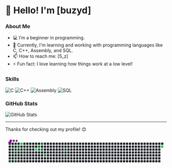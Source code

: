 # 👋 Hello! I'm [buzyd]

### About Me
- 💻 I’m a beginner in programming.
- 🌱 Currently, I'm learning and working with programming languages like C, C++, Assembly, and SQL.
- 📫 How to reach me: [5_z]
- ⚡ Fun fact: I love learning how things work at a low level!

### Skills
![C](https://img.shields.io/badge/C-A8B9CC?style=for-the-badge&logo=c&logoColor=white)
![C++](https://img.shields.io/badge/C++-00599C?style=for-the-badge&logo=c%2B%2B&logoColor=white)
![Assembly](https://img.shields.io/badge/Assembly-525252?style=for-the-badge)
![SQL](https://img.shields.io/badge/SQL-4479A1?style=for-the-badge&logo=sql&logoColor=white)

### GitHub Stats
![GitHub Stats](https://github-readme-stats.vercel.app/api?username=yourusername&show_icons=true&theme=light)

---

Thanks for checking out my profile! 😊


<svg viewBox="-16 -32 880 192" width="880" height="192" xmlns="http://www.w3.org/2000/svg"><desc>Generated with https://github.com/Platane/snk</desc><style>:root{--cb:#1b1f230a;--cs:purple;--ce:#161b22;--c0:#161b22;--c1:#01311f;--c2:#034525;--c3:#0f6d31;--c4:#00c647}.c{shape-rendering:geometricPrecision;fill:var(--ce);stroke-width:1px;stroke:var(--cb);animation:none 22300ms linear infinite;width:12px;height:12px}@keyframes c0{10.75%{fill:var(--c1)}10.77%,100%{fill:var(--ce)}}.c.c0{fill:var(--c1);animation-name:c0}@keyframes c1{39%{fill:var(--c2)}39.02%,100%{fill:var(--ce)}}.c.c1{fill:var(--c2);animation-name:c1}@keyframes c2{8.51%{fill:var(--c1)}8.53%,100%{fill:var(--ce)}}.c.c2{fill:var(--c1);animation-name:c2}@keyframes c3{8.06%{fill:var(--c1)}8.08%,100%{fill:var(--ce)}}.c.c3{fill:var(--c1);animation-name:c3}@keyframes c4{1.34%{fill:var(--c1)}1.36%,100%{fill:var(--ce)}}.c.c4{fill:var(--c1);animation-name:c4}@keyframes c5{36.31%{fill:var(--c2)}36.33%,100%{fill:var(--ce)}}.c.c5{fill:var(--c2);animation-name:c5}@keyframes c6{36.76%{fill:var(--c2)}36.78%,100%{fill:var(--ce)}}.c.c6{fill:var(--c2);animation-name:c6}@keyframes c7{37.66%{fill:var(--c2)}37.68%,100%{fill:var(--ce)}}.c.c7{fill:var(--c2);animation-name:c7}@keyframes c8{38.11%{fill:var(--c2)}38.13%,100%{fill:var(--ce)}}.c.c8{fill:var(--c2);animation-name:c8}@keyframes c9{1.78%{fill:var(--c1)}1.8%,100%{fill:var(--ce)}}.c.c9{fill:var(--c1);animation-name:c9}@keyframes ca{35.42%{fill:var(--c2)}35.44%,100%{fill:var(--ce)}}.c.ca{fill:var(--c2);animation-name:ca}@keyframes cb{34.97%{fill:var(--c2)}34.99%,100%{fill:var(--ce)}}.c.cb{fill:var(--c2);animation-name:cb}@keyframes cc{53.35%{fill:var(--c4)}53.37%,100%{fill:var(--ce)}}.c.cc{fill:var(--c4);animation-name:cc}@keyframes cd{4.92%{fill:var(--c1)}4.94%,100%{fill:var(--ce)}}.c.cd{fill:var(--c1);animation-name:cd}@keyframes ce{5.37%{fill:var(--c1)}5.39%,100%{fill:var(--ce)}}.c.ce{fill:var(--c1);animation-name:ce}@keyframes cf{3.58%{fill:var(--c1)}3.6%,100%{fill:var(--ce)}}.c.cf{fill:var(--c1);animation-name:cf}@keyframes cg{34.07%{fill:var(--c2)}34.09%,100%{fill:var(--ce)}}.c.cg{fill:var(--c2);animation-name:cg}@keyframes ch{42.14%{fill:var(--c2)}42.16%,100%{fill:var(--ce)}}.c.ch{fill:var(--c2);animation-name:ch}@keyframes ci{50.21%{fill:var(--c4)}50.23%,100%{fill:var(--ce)}}.c.ci{fill:var(--c4);animation-name:ci}@keyframes cj{47.52%{fill:var(--c3)}47.54%,100%{fill:var(--ce)}}.c.cj{fill:var(--c3);animation-name:cj}@keyframes ck{47.08%{fill:var(--c3)}47.1%,100%{fill:var(--ce)}}.c.ck{fill:var(--c3);animation-name:ck}@keyframes cl{48.42%{fill:var(--c3)}48.44%,100%{fill:var(--ce)}}.c.cl{fill:var(--c3);animation-name:cl}@keyframes cm{46.63%{fill:var(--c3)}46.65%,100%{fill:var(--ce)}}.c.cm{fill:var(--c3);animation-name:cm}@keyframes cn{45.28%{fill:var(--c3)}45.3%,100%{fill:var(--ce)}}.c.cn{fill:var(--c3);animation-name:cn}@keyframes co{18.38%{fill:var(--c1)}18.4%,100%{fill:var(--ce)}}.c.co{fill:var(--c1);animation-name:co}@keyframes cp{26.9%{fill:var(--c2)}26.92%,100%{fill:var(--ce)}}.c.cp{fill:var(--c2);animation-name:cp}@keyframes cq{21.07%{fill:var(--c1)}21.09%,100%{fill:var(--ce)}}.c.cq{fill:var(--c1);animation-name:cq}@keyframes cr{24.21%{fill:var(--c1)}24.23%,100%{fill:var(--ce)}}.c.cr{fill:var(--c1);animation-name:cr}@keyframes cs{75.33%{fill:var(--c4)}75.35%,100%{fill:var(--ce)}}.c.cs{fill:var(--c4);animation-name:cs}.u{transform-origin:0 0;transform:scale(0,1);animation:none linear 22300ms infinite}@keyframes u0{1.34%{transform:scale(0.000,1)}1.36%,1.78%{transform:scale(0.091,1)}1.8%,3.58%{transform:scale(0.182,1)}3.6%,4.92%{transform:scale(0.273,1)}4.94%,5.37%{transform:scale(0.364,1)}5.39%,8.06%{transform:scale(0.455,1)}8.08%,8.51%{transform:scale(0.545,1)}8.53%,10.75%{transform:scale(0.636,1)}10.77%,18.38%{transform:scale(0.727,1)}18.4%,21.07%{transform:scale(0.818,1)}21.09%,24.21%{transform:scale(0.909,1)}24.23%,100%{transform:scale(1.000,1)}}.u.u0{fill:var(--c1);animation-name:u0;transform-origin:0.0px 0}@keyframes u1{26.9%{transform:scale(0.000,1)}26.92%,34.07%{transform:scale(0.100,1)}34.09%,34.97%{transform:scale(0.200,1)}34.99%,35.42%{transform:scale(0.300,1)}35.44%,36.31%{transform:scale(0.400,1)}36.33%,36.76%{transform:scale(0.500,1)}36.78%,37.66%{transform:scale(0.600,1)}37.68%,38.11%{transform:scale(0.700,1)}38.13%,39%{transform:scale(0.800,1)}39.02%,42.14%{transform:scale(0.900,1)}42.16%,100%{transform:scale(1.000,1)}}.u.u1{fill:var(--c2);animation-name:u1;transform-origin:321.7px 0}@keyframes u2{45.28%{transform:scale(0.000,1)}45.3%,46.63%{transform:scale(0.200,1)}46.65%,47.08%{transform:scale(0.400,1)}47.1%,47.52%{transform:scale(0.600,1)}47.54%,48.42%{transform:scale(0.800,1)}48.44%,100%{transform:scale(1.000,1)}}.u.u2{fill:var(--c3);animation-name:u2;transform-origin:614.1px 0}@keyframes u3{50.21%{transform:scale(0.000,1)}50.23%,53.35%{transform:scale(0.333,1)}53.37%,75.33%{transform:scale(0.667,1)}75.35%,100%{transform:scale(1.000,1)}}.u.u3{fill:var(--c4);animation-name:u3;transform-origin:760.3px 0}.s{shape-rendering:geometricPrecision;fill:var(--cs);animation:none linear 22300ms infinite}@keyframes s0{0%,99.55%{transform:translate(0px,-16px)}0.45%{transform:translate(0px,0px)}1.79%{transform:translate(48px,0px)}2.24%{transform:translate(48px,-16px)}3.14%{transform:translate(80px,-16px)}4.04%{transform:translate(80px,16px)}4.48%,53.81%{transform:translate(64px,16px)}5.38%,13.45%{transform:translate(64px,48px)}5.83%{transform:translate(48px,48px)}6.28%{transform:translate(48px,64px)}7.17%,11.66%{transform:translate(16px,64px)}8.52%{transform:translate(16px,16px)}8.97%{transform:translate(0px,16px)}10.76%,39.46%{transform:translate(0px,80px)}11.21%{transform:translate(16px,80px)}13%{transform:translate(64px,64px)}17.94%{transform:translate(224px,48px)}18.39%{transform:translate(224px,64px)}20.63%{transform:translate(304px,64px)}21.08%{transform:translate(304px,48px)}22.87%{transform:translate(368px,48px)}24.22%{transform:translate(368px,0px)}26.01%{transform:translate(304px,0px)}26.91%{transform:translate(304px,32px)}30.04%,46.19%{transform:translate(192px,32px)}30.49%{transform:translate(192px,48px)}32.29%{transform:translate(128px,48px)}32.74%,50.67%{transform:translate(128px,32px)}34.98%{transform:translate(48px,32px)}35.43%{transform:translate(48px,16px)}35.87%{transform:translate(32px,16px)}38.12%{transform:translate(32px,96px)}39.01%{transform:translate(0px,96px)}41.7%{transform:translate(80px,80px)}42.15%{transform:translate(80px,64px)}45.29%{transform:translate(192px,64px)}47.09%{transform:translate(160px,32px)}47.53%{transform:translate(160px,16px)}47.98%{transform:translate(176px,16px)}48.43%{transform:translate(176px,0px)}49.33%{transform:translate(144px,0px)}50.22%{transform:translate(144px,32px)}51.57%{transform:translate(128px,0px)}53.36%,97.31%{transform:translate(64px,0px)}75.34%{transform:translate(832px,16px)}75.78%{transform:translate(832px,0px)}97.76%{transform:translate(64px,-16px)}}.s.s0{transform:translate(0px,-16px);animation-name:s0}@keyframes s1{0%,99.55%{transform:translate(16px,-16px)}0.45%{transform:translate(0px,-16px)}0.9%{transform:translate(0px,0px)}2.24%{transform:translate(48px,0px)}2.69%{transform:translate(48px,-16px)}3.59%{transform:translate(80px,-16px)}4.48%{transform:translate(80px,16px)}4.93%,54.26%{transform:translate(64px,16px)}5.83%,13.9%{transform:translate(64px,48px)}6.28%{transform:translate(48px,48px)}6.73%{transform:translate(48px,64px)}7.62%,12.11%{transform:translate(16px,64px)}8.97%{transform:translate(16px,16px)}9.42%{transform:translate(0px,16px)}11.21%,39.91%{transform:translate(0px,80px)}11.66%{transform:translate(16px,80px)}13.45%{transform:translate(64px,64px)}18.39%{transform:translate(224px,48px)}18.83%{transform:translate(224px,64px)}21.08%{transform:translate(304px,64px)}21.52%{transform:translate(304px,48px)}23.32%{transform:translate(368px,48px)}24.66%{transform:translate(368px,0px)}26.46%{transform:translate(304px,0px)}27.35%{transform:translate(304px,32px)}30.49%,46.64%{transform:translate(192px,32px)}30.94%{transform:translate(192px,48px)}32.74%{transform:translate(128px,48px)}33.18%,51.12%{transform:translate(128px,32px)}35.43%{transform:translate(48px,32px)}35.87%{transform:translate(48px,16px)}36.32%{transform:translate(32px,16px)}38.57%{transform:translate(32px,96px)}39.46%{transform:translate(0px,96px)}42.15%{transform:translate(80px,80px)}42.6%{transform:translate(80px,64px)}45.74%{transform:translate(192px,64px)}47.53%{transform:translate(160px,32px)}47.98%{transform:translate(160px,16px)}48.43%{transform:translate(176px,16px)}48.88%{transform:translate(176px,0px)}49.78%{transform:translate(144px,0px)}50.67%{transform:translate(144px,32px)}52.02%{transform:translate(128px,0px)}53.81%,97.76%{transform:translate(64px,0px)}75.78%{transform:translate(832px,16px)}76.23%{transform:translate(832px,0px)}98.21%{transform:translate(64px,-16px)}}.s.s1{transform:translate(16px,-16px);animation-name:s1}@keyframes s2{0%,99.55%{transform:translate(32px,-16px)}0.9%{transform:translate(0px,-16px)}1.35%{transform:translate(0px,0px)}2.69%{transform:translate(48px,0px)}3.14%{transform:translate(48px,-16px)}4.04%{transform:translate(80px,-16px)}4.93%{transform:translate(80px,16px)}5.38%,54.71%{transform:translate(64px,16px)}6.28%,14.35%{transform:translate(64px,48px)}6.73%{transform:translate(48px,48px)}7.17%{transform:translate(48px,64px)}8.07%,12.56%{transform:translate(16px,64px)}9.42%{transform:translate(16px,16px)}9.87%{transform:translate(0px,16px)}11.66%,40.36%{transform:translate(0px,80px)}12.11%{transform:translate(16px,80px)}13.9%{transform:translate(64px,64px)}18.83%{transform:translate(224px,48px)}19.28%{transform:translate(224px,64px)}21.52%{transform:translate(304px,64px)}21.97%{transform:translate(304px,48px)}23.77%{transform:translate(368px,48px)}25.11%{transform:translate(368px,0px)}26.91%{transform:translate(304px,0px)}27.8%{transform:translate(304px,32px)}30.94%,47.09%{transform:translate(192px,32px)}31.39%{transform:translate(192px,48px)}33.18%{transform:translate(128px,48px)}33.63%,51.57%{transform:translate(128px,32px)}35.87%{transform:translate(48px,32px)}36.32%{transform:translate(48px,16px)}36.77%{transform:translate(32px,16px)}39.01%{transform:translate(32px,96px)}39.91%{transform:translate(0px,96px)}42.6%{transform:translate(80px,80px)}43.05%{transform:translate(80px,64px)}46.19%{transform:translate(192px,64px)}47.98%{transform:translate(160px,32px)}48.43%{transform:translate(160px,16px)}48.88%{transform:translate(176px,16px)}49.33%{transform:translate(176px,0px)}50.22%{transform:translate(144px,0px)}51.12%{transform:translate(144px,32px)}52.47%{transform:translate(128px,0px)}54.26%,98.21%{transform:translate(64px,0px)}76.23%{transform:translate(832px,16px)}76.68%{transform:translate(832px,0px)}98.65%{transform:translate(64px,-16px)}}.s.s2{transform:translate(32px,-16px);animation-name:s2}@keyframes s3{0%,3.59%,99.55%{transform:translate(48px,-16px)}1.35%{transform:translate(0px,-16px)}1.79%{transform:translate(0px,0px)}3.14%{transform:translate(48px,0px)}4.48%{transform:translate(80px,-16px)}5.38%{transform:translate(80px,16px)}5.83%,55.16%{transform:translate(64px,16px)}6.73%,14.8%{transform:translate(64px,48px)}7.17%{transform:translate(48px,48px)}7.62%{transform:translate(48px,64px)}8.52%,13%{transform:translate(16px,64px)}9.87%{transform:translate(16px,16px)}10.31%{transform:translate(0px,16px)}12.11%,40.81%{transform:translate(0px,80px)}12.56%{transform:translate(16px,80px)}14.35%{transform:translate(64px,64px)}19.28%{transform:translate(224px,48px)}19.73%{transform:translate(224px,64px)}21.97%{transform:translate(304px,64px)}22.42%{transform:translate(304px,48px)}24.22%{transform:translate(368px,48px)}25.56%{transform:translate(368px,0px)}27.35%{transform:translate(304px,0px)}28.25%{transform:translate(304px,32px)}31.39%,47.53%{transform:translate(192px,32px)}31.84%{transform:translate(192px,48px)}33.63%{transform:translate(128px,48px)}34.08%,52.02%{transform:translate(128px,32px)}36.32%{transform:translate(48px,32px)}36.77%{transform:translate(48px,16px)}37.22%{transform:translate(32px,16px)}39.46%{transform:translate(32px,96px)}40.36%{transform:translate(0px,96px)}43.05%{transform:translate(80px,80px)}43.5%{transform:translate(80px,64px)}46.64%{transform:translate(192px,64px)}48.43%{transform:translate(160px,32px)}48.88%{transform:translate(160px,16px)}49.33%{transform:translate(176px,16px)}49.78%{transform:translate(176px,0px)}50.67%{transform:translate(144px,0px)}51.57%{transform:translate(144px,32px)}52.91%{transform:translate(128px,0px)}54.71%,98.65%{transform:translate(64px,0px)}76.68%{transform:translate(832px,16px)}77.13%{transform:translate(832px,0px)}99.1%{transform:translate(64px,-16px)}}.s.s3{transform:translate(48px,-16px);animation-name:s3}</style><rect class="c" x="2" y="2" rx="2" ry="2"/><rect class="c" x="2" y="18" rx="2" ry="2"/><rect class="c" x="2" y="34" rx="2" ry="2"/><rect class="c" x="2" y="50" rx="2" ry="2"/><rect class="c" x="2" y="66" rx="2" ry="2"/><rect class="c c0" x="2" y="82" rx="2" ry="2"/><rect class="c c1" x="2" y="98" rx="2" ry="2"/><rect class="c" x="18" y="2" rx="2" ry="2"/><rect class="c c2" x="18" y="18" rx="2" ry="2"/><rect class="c c3" x="18" y="34" rx="2" ry="2"/><rect class="c" x="18" y="50" rx="2" ry="2"/><rect class="c" x="18" y="66" rx="2" ry="2"/><rect class="c" x="18" y="82" rx="2" ry="2"/><rect class="c" x="18" y="98" rx="2" ry="2"/><rect class="c c4" x="34" y="2" rx="2" ry="2"/><rect class="c" x="34" y="18" rx="2" ry="2"/><rect class="c c5" x="34" y="34" rx="2" ry="2"/><rect class="c c6" x="34" y="50" rx="2" ry="2"/><rect class="c" x="34" y="66" rx="2" ry="2"/><rect class="c c7" x="34" y="82" rx="2" ry="2"/><rect class="c c8" x="34" y="98" rx="2" ry="2"/><rect class="c c9" x="50" y="2" rx="2" ry="2"/><rect class="c ca" x="50" y="18" rx="2" ry="2"/><rect class="c cb" x="50" y="34" rx="2" ry="2"/><rect class="c" x="50" y="50" rx="2" ry="2"/><rect class="c" x="50" y="66" rx="2" ry="2"/><rect class="c" x="50" y="82" rx="2" ry="2"/><rect class="c" x="50" y="98" rx="2" ry="2"/><rect class="c cc" x="66" y="2" rx="2" ry="2"/><rect class="c" x="66" y="18" rx="2" ry="2"/><rect class="c cd" x="66" y="34" rx="2" ry="2"/><rect class="c ce" x="66" y="50" rx="2" ry="2"/><rect class="c" x="66" y="66" rx="2" ry="2"/><rect class="c" x="66" y="82" rx="2" ry="2"/><rect class="c" x="66" y="98" rx="2" ry="2"/><rect class="c cf" x="82" y="2" rx="2" ry="2"/><rect class="c" x="82" y="18" rx="2" ry="2"/><rect class="c cg" x="82" y="34" rx="2" ry="2"/><rect class="c" x="82" y="50" rx="2" ry="2"/><rect class="c ch" x="82" y="66" rx="2" ry="2"/><rect class="c" x="82" y="82" rx="2" ry="2"/><rect class="c" x="82" y="98" rx="2" ry="2"/><rect class="c" x="98" y="2" rx="2" ry="2"/><rect class="c" x="98" y="18" rx="2" ry="2"/><rect class="c" x="98" y="34" rx="2" ry="2"/><rect class="c" x="98" y="50" rx="2" ry="2"/><rect class="c" x="98" y="66" rx="2" ry="2"/><rect class="c" x="98" y="82" rx="2" ry="2"/><rect class="c" x="98" y="98" rx="2" ry="2"/><rect class="c" x="114" y="2" rx="2" ry="2"/><rect class="c" x="114" y="18" rx="2" ry="2"/><rect class="c" x="114" y="34" rx="2" ry="2"/><rect class="c" x="114" y="50" rx="2" ry="2"/><rect class="c" x="114" y="66" rx="2" ry="2"/><rect class="c" x="114" y="82" rx="2" ry="2"/><rect class="c" x="114" y="98" rx="2" ry="2"/><rect class="c" x="130" y="2" rx="2" ry="2"/><rect class="c" x="130" y="18" rx="2" ry="2"/><rect class="c" x="130" y="34" rx="2" ry="2"/><rect class="c" x="130" y="50" rx="2" ry="2"/><rect class="c" x="130" y="66" rx="2" ry="2"/><rect class="c" x="130" y="82" rx="2" ry="2"/><rect class="c" x="130" y="98" rx="2" ry="2"/><rect class="c" x="146" y="2" rx="2" ry="2"/><rect class="c" x="146" y="18" rx="2" ry="2"/><rect class="c ci" x="146" y="34" rx="2" ry="2"/><rect class="c" x="146" y="50" rx="2" ry="2"/><rect class="c" x="146" y="66" rx="2" ry="2"/><rect class="c" x="146" y="82" rx="2" ry="2"/><rect class="c" x="146" y="98" rx="2" ry="2"/><rect class="c" x="162" y="2" rx="2" ry="2"/><rect class="c cj" x="162" y="18" rx="2" ry="2"/><rect class="c ck" x="162" y="34" rx="2" ry="2"/><rect class="c" x="162" y="50" rx="2" ry="2"/><rect class="c" x="162" y="66" rx="2" ry="2"/><rect class="c" x="162" y="82" rx="2" ry="2"/><rect class="c" x="162" y="98" rx="2" ry="2"/><rect class="c cl" x="178" y="2" rx="2" ry="2"/><rect class="c" x="178" y="18" rx="2" ry="2"/><rect class="c cm" x="178" y="34" rx="2" ry="2"/><rect class="c" x="178" y="50" rx="2" ry="2"/><rect class="c" x="178" y="66" rx="2" ry="2"/><rect class="c" x="178" y="82" rx="2" ry="2"/><rect class="c" x="178" y="98" rx="2" ry="2"/><rect class="c" x="194" y="2" rx="2" ry="2"/><rect class="c" x="194" y="18" rx="2" ry="2"/><rect class="c" x="194" y="34" rx="2" ry="2"/><rect class="c" x="194" y="50" rx="2" ry="2"/><rect class="c cn" x="194" y="66" rx="2" ry="2"/><rect class="c" x="194" y="82" rx="2" ry="2"/><rect class="c" x="194" y="98" rx="2" ry="2"/><rect class="c" x="210" y="2" rx="2" ry="2"/><rect class="c" x="210" y="18" rx="2" ry="2"/><rect class="c" x="210" y="34" rx="2" ry="2"/><rect class="c" x="210" y="50" rx="2" ry="2"/><rect class="c" x="210" y="66" rx="2" ry="2"/><rect class="c" x="210" y="82" rx="2" ry="2"/><rect class="c" x="210" y="98" rx="2" ry="2"/><rect class="c" x="226" y="2" rx="2" ry="2"/><rect class="c" x="226" y="18" rx="2" ry="2"/><rect class="c" x="226" y="34" rx="2" ry="2"/><rect class="c" x="226" y="50" rx="2" ry="2"/><rect class="c co" x="226" y="66" rx="2" ry="2"/><rect class="c" x="226" y="82" rx="2" ry="2"/><rect class="c" x="226" y="98" rx="2" ry="2"/><rect class="c" x="242" y="2" rx="2" ry="2"/><rect class="c" x="242" y="18" rx="2" ry="2"/><rect class="c" x="242" y="34" rx="2" ry="2"/><rect class="c" x="242" y="50" rx="2" ry="2"/><rect class="c" x="242" y="66" rx="2" ry="2"/><rect class="c" x="242" y="82" rx="2" ry="2"/><rect class="c" x="242" y="98" rx="2" ry="2"/><rect class="c" x="258" y="2" rx="2" ry="2"/><rect class="c" x="258" y="18" rx="2" ry="2"/><rect class="c" x="258" y="34" rx="2" ry="2"/><rect class="c" x="258" y="50" rx="2" ry="2"/><rect class="c" x="258" y="66" rx="2" ry="2"/><rect class="c" x="258" y="82" rx="2" ry="2"/><rect class="c" x="258" y="98" rx="2" ry="2"/><rect class="c" x="274" y="2" rx="2" ry="2"/><rect class="c" x="274" y="18" rx="2" ry="2"/><rect class="c" x="274" y="34" rx="2" ry="2"/><rect class="c" x="274" y="50" rx="2" ry="2"/><rect class="c" x="274" y="66" rx="2" ry="2"/><rect class="c" x="274" y="82" rx="2" ry="2"/><rect class="c" x="274" y="98" rx="2" ry="2"/><rect class="c" x="290" y="2" rx="2" ry="2"/><rect class="c" x="290" y="18" rx="2" ry="2"/><rect class="c" x="290" y="34" rx="2" ry="2"/><rect class="c" x="290" y="50" rx="2" ry="2"/><rect class="c" x="290" y="66" rx="2" ry="2"/><rect class="c" x="290" y="82" rx="2" ry="2"/><rect class="c" x="290" y="98" rx="2" ry="2"/><rect class="c" x="306" y="2" rx="2" ry="2"/><rect class="c" x="306" y="18" rx="2" ry="2"/><rect class="c cp" x="306" y="34" rx="2" ry="2"/><rect class="c cq" x="306" y="50" rx="2" ry="2"/><rect class="c" x="306" y="66" rx="2" ry="2"/><rect class="c" x="306" y="82" rx="2" ry="2"/><rect class="c" x="306" y="98" rx="2" ry="2"/><rect class="c" x="322" y="2" rx="2" ry="2"/><rect class="c" x="322" y="18" rx="2" ry="2"/><rect class="c" x="322" y="34" rx="2" ry="2"/><rect class="c" x="322" y="50" rx="2" ry="2"/><rect class="c" x="322" y="66" rx="2" ry="2"/><rect class="c" x="322" y="82" rx="2" ry="2"/><rect class="c" x="322" y="98" rx="2" ry="2"/><rect class="c" x="338" y="2" rx="2" ry="2"/><rect class="c" x="338" y="18" rx="2" ry="2"/><rect class="c" x="338" y="34" rx="2" ry="2"/><rect class="c" x="338" y="50" rx="2" ry="2"/><rect class="c" x="338" y="66" rx="2" ry="2"/><rect class="c" x="338" y="82" rx="2" ry="2"/><rect class="c" x="338" y="98" rx="2" ry="2"/><rect class="c" x="354" y="2" rx="2" ry="2"/><rect class="c" x="354" y="18" rx="2" ry="2"/><rect class="c" x="354" y="34" rx="2" ry="2"/><rect class="c" x="354" y="50" rx="2" ry="2"/><rect class="c" x="354" y="66" rx="2" ry="2"/><rect class="c" x="354" y="82" rx="2" ry="2"/><rect class="c" x="354" y="98" rx="2" ry="2"/><rect class="c cr" x="370" y="2" rx="2" ry="2"/><rect class="c" x="370" y="18" rx="2" ry="2"/><rect class="c" x="370" y="34" rx="2" ry="2"/><rect class="c" x="370" y="50" rx="2" ry="2"/><rect class="c" x="370" y="66" rx="2" ry="2"/><rect class="c" x="370" y="82" rx="2" ry="2"/><rect class="c" x="370" y="98" rx="2" ry="2"/><rect class="c" x="386" y="2" rx="2" ry="2"/><rect class="c" x="386" y="18" rx="2" ry="2"/><rect class="c" x="386" y="34" rx="2" ry="2"/><rect class="c" x="386" y="50" rx="2" ry="2"/><rect class="c" x="386" y="66" rx="2" ry="2"/><rect class="c" x="386" y="82" rx="2" ry="2"/><rect class="c" x="386" y="98" rx="2" ry="2"/><rect class="c" x="402" y="2" rx="2" ry="2"/><rect class="c" x="402" y="18" rx="2" ry="2"/><rect class="c" x="402" y="34" rx="2" ry="2"/><rect class="c" x="402" y="50" rx="2" ry="2"/><rect class="c" x="402" y="66" rx="2" ry="2"/><rect class="c" x="402" y="82" rx="2" ry="2"/><rect class="c" x="402" y="98" rx="2" ry="2"/><rect class="c" x="418" y="2" rx="2" ry="2"/><rect class="c" x="418" y="18" rx="2" ry="2"/><rect class="c" x="418" y="34" rx="2" ry="2"/><rect class="c" x="418" y="50" rx="2" ry="2"/><rect class="c" x="418" y="66" rx="2" ry="2"/><rect class="c" x="418" y="82" rx="2" ry="2"/><rect class="c" x="418" y="98" rx="2" ry="2"/><rect class="c" x="434" y="2" rx="2" ry="2"/><rect class="c" x="434" y="18" rx="2" ry="2"/><rect class="c" x="434" y="34" rx="2" ry="2"/><rect class="c" x="434" y="50" rx="2" ry="2"/><rect class="c" x="434" y="66" rx="2" ry="2"/><rect class="c" x="434" y="82" rx="2" ry="2"/><rect class="c" x="434" y="98" rx="2" ry="2"/><rect class="c" x="450" y="2" rx="2" ry="2"/><rect class="c" x="450" y="18" rx="2" ry="2"/><rect class="c" x="450" y="34" rx="2" ry="2"/><rect class="c" x="450" y="50" rx="2" ry="2"/><rect class="c" x="450" y="66" rx="2" ry="2"/><rect class="c" x="450" y="82" rx="2" ry="2"/><rect class="c" x="450" y="98" rx="2" ry="2"/><rect class="c" x="466" y="2" rx="2" ry="2"/><rect class="c" x="466" y="18" rx="2" ry="2"/><rect class="c" x="466" y="34" rx="2" ry="2"/><rect class="c" x="466" y="50" rx="2" ry="2"/><rect class="c" x="466" y="66" rx="2" ry="2"/><rect class="c" x="466" y="82" rx="2" ry="2"/><rect class="c" x="466" y="98" rx="2" ry="2"/><rect class="c" x="482" y="2" rx="2" ry="2"/><rect class="c" x="482" y="18" rx="2" ry="2"/><rect class="c" x="482" y="34" rx="2" ry="2"/><rect class="c" x="482" y="50" rx="2" ry="2"/><rect class="c" x="482" y="66" rx="2" ry="2"/><rect class="c" x="482" y="82" rx="2" ry="2"/><rect class="c" x="482" y="98" rx="2" ry="2"/><rect class="c" x="498" y="2" rx="2" ry="2"/><rect class="c" x="498" y="18" rx="2" ry="2"/><rect class="c" x="498" y="34" rx="2" ry="2"/><rect class="c" x="498" y="50" rx="2" ry="2"/><rect class="c" x="498" y="66" rx="2" ry="2"/><rect class="c" x="498" y="82" rx="2" ry="2"/><rect class="c" x="498" y="98" rx="2" ry="2"/><rect class="c" x="514" y="2" rx="2" ry="2"/><rect class="c" x="514" y="18" rx="2" ry="2"/><rect class="c" x="514" y="34" rx="2" ry="2"/><rect class="c" x="514" y="50" rx="2" ry="2"/><rect class="c" x="514" y="66" rx="2" ry="2"/><rect class="c" x="514" y="82" rx="2" ry="2"/><rect class="c" x="514" y="98" rx="2" ry="2"/><rect class="c" x="530" y="2" rx="2" ry="2"/><rect class="c" x="530" y="18" rx="2" ry="2"/><rect class="c" x="530" y="34" rx="2" ry="2"/><rect class="c" x="530" y="50" rx="2" ry="2"/><rect class="c" x="530" y="66" rx="2" ry="2"/><rect class="c" x="530" y="82" rx="2" ry="2"/><rect class="c" x="530" y="98" rx="2" ry="2"/><rect class="c" x="546" y="2" rx="2" ry="2"/><rect class="c" x="546" y="18" rx="2" ry="2"/><rect class="c" x="546" y="34" rx="2" ry="2"/><rect class="c" x="546" y="50" rx="2" ry="2"/><rect class="c" x="546" y="66" rx="2" ry="2"/><rect class="c" x="546" y="82" rx="2" ry="2"/><rect class="c" x="546" y="98" rx="2" ry="2"/><rect class="c" x="562" y="2" rx="2" ry="2"/><rect class="c" x="562" y="18" rx="2" ry="2"/><rect class="c" x="562" y="34" rx="2" ry="2"/><rect class="c" x="562" y="50" rx="2" ry="2"/><rect class="c" x="562" y="66" rx="2" ry="2"/><rect class="c" x="562" y="82" rx="2" ry="2"/><rect class="c" x="562" y="98" rx="2" ry="2"/><rect class="c" x="578" y="2" rx="2" ry="2"/><rect class="c" x="578" y="18" rx="2" ry="2"/><rect class="c" x="578" y="34" rx="2" ry="2"/><rect class="c" x="578" y="50" rx="2" ry="2"/><rect class="c" x="578" y="66" rx="2" ry="2"/><rect class="c" x="578" y="82" rx="2" ry="2"/><rect class="c" x="578" y="98" rx="2" ry="2"/><rect class="c" x="594" y="2" rx="2" ry="2"/><rect class="c" x="594" y="18" rx="2" ry="2"/><rect class="c" x="594" y="34" rx="2" ry="2"/><rect class="c" x="594" y="50" rx="2" ry="2"/><rect class="c" x="594" y="66" rx="2" ry="2"/><rect class="c" x="594" y="82" rx="2" ry="2"/><rect class="c" x="594" y="98" rx="2" ry="2"/><rect class="c" x="610" y="2" rx="2" ry="2"/><rect class="c" x="610" y="18" rx="2" ry="2"/><rect class="c" x="610" y="34" rx="2" ry="2"/><rect class="c" x="610" y="50" rx="2" ry="2"/><rect class="c" x="610" y="66" rx="2" ry="2"/><rect class="c" x="610" y="82" rx="2" ry="2"/><rect class="c" x="610" y="98" rx="2" ry="2"/><rect class="c" x="626" y="2" rx="2" ry="2"/><rect class="c" x="626" y="18" rx="2" ry="2"/><rect class="c" x="626" y="34" rx="2" ry="2"/><rect class="c" x="626" y="50" rx="2" ry="2"/><rect class="c" x="626" y="66" rx="2" ry="2"/><rect class="c" x="626" y="82" rx="2" ry="2"/><rect class="c" x="626" y="98" rx="2" ry="2"/><rect class="c" x="642" y="2" rx="2" ry="2"/><rect class="c" x="642" y="18" rx="2" ry="2"/><rect class="c" x="642" y="34" rx="2" ry="2"/><rect class="c" x="642" y="50" rx="2" ry="2"/><rect class="c" x="642" y="66" rx="2" ry="2"/><rect class="c" x="642" y="82" rx="2" ry="2"/><rect class="c" x="642" y="98" rx="2" ry="2"/><rect class="c" x="658" y="2" rx="2" ry="2"/><rect class="c" x="658" y="18" rx="2" ry="2"/><rect class="c" x="658" y="34" rx="2" ry="2"/><rect class="c" x="658" y="50" rx="2" ry="2"/><rect class="c" x="658" y="66" rx="2" ry="2"/><rect class="c" x="658" y="82" rx="2" ry="2"/><rect class="c" x="658" y="98" rx="2" ry="2"/><rect class="c" x="674" y="2" rx="2" ry="2"/><rect class="c" x="674" y="18" rx="2" ry="2"/><rect class="c" x="674" y="34" rx="2" ry="2"/><rect class="c" x="674" y="50" rx="2" ry="2"/><rect class="c" x="674" y="66" rx="2" ry="2"/><rect class="c" x="674" y="82" rx="2" ry="2"/><rect class="c" x="674" y="98" rx="2" ry="2"/><rect class="c" x="690" y="2" rx="2" ry="2"/><rect class="c" x="690" y="18" rx="2" ry="2"/><rect class="c" x="690" y="34" rx="2" ry="2"/><rect class="c" x="690" y="50" rx="2" ry="2"/><rect class="c" x="690" y="66" rx="2" ry="2"/><rect class="c" x="690" y="82" rx="2" ry="2"/><rect class="c" x="690" y="98" rx="2" ry="2"/><rect class="c" x="706" y="2" rx="2" ry="2"/><rect class="c" x="706" y="18" rx="2" ry="2"/><rect class="c" x="706" y="34" rx="2" ry="2"/><rect class="c" x="706" y="50" rx="2" ry="2"/><rect class="c" x="706" y="66" rx="2" ry="2"/><rect class="c" x="706" y="82" rx="2" ry="2"/><rect class="c" x="706" y="98" rx="2" ry="2"/><rect class="c" x="722" y="2" rx="2" ry="2"/><rect class="c" x="722" y="18" rx="2" ry="2"/><rect class="c" x="722" y="34" rx="2" ry="2"/><rect class="c" x="722" y="50" rx="2" ry="2"/><rect class="c" x="722" y="66" rx="2" ry="2"/><rect class="c" x="722" y="82" rx="2" ry="2"/><rect class="c" x="722" y="98" rx="2" ry="2"/><rect class="c" x="738" y="2" rx="2" ry="2"/><rect class="c" x="738" y="18" rx="2" ry="2"/><rect class="c" x="738" y="34" rx="2" ry="2"/><rect class="c" x="738" y="50" rx="2" ry="2"/><rect class="c" x="738" y="66" rx="2" ry="2"/><rect class="c" x="738" y="82" rx="2" ry="2"/><rect class="c" x="738" y="98" rx="2" ry="2"/><rect class="c" x="754" y="2" rx="2" ry="2"/><rect class="c" x="754" y="18" rx="2" ry="2"/><rect class="c" x="754" y="34" rx="2" ry="2"/><rect class="c" x="754" y="50" rx="2" ry="2"/><rect class="c" x="754" y="66" rx="2" ry="2"/><rect class="c" x="754" y="82" rx="2" ry="2"/><rect class="c" x="754" y="98" rx="2" ry="2"/><rect class="c" x="770" y="2" rx="2" ry="2"/><rect class="c" x="770" y="18" rx="2" ry="2"/><rect class="c" x="770" y="34" rx="2" ry="2"/><rect class="c" x="770" y="50" rx="2" ry="2"/><rect class="c" x="770" y="66" rx="2" ry="2"/><rect class="c" x="770" y="82" rx="2" ry="2"/><rect class="c" x="770" y="98" rx="2" ry="2"/><rect class="c" x="786" y="2" rx="2" ry="2"/><rect class="c" x="786" y="18" rx="2" ry="2"/><rect class="c" x="786" y="34" rx="2" ry="2"/><rect class="c" x="786" y="50" rx="2" ry="2"/><rect class="c" x="786" y="66" rx="2" ry="2"/><rect class="c" x="786" y="82" rx="2" ry="2"/><rect class="c" x="786" y="98" rx="2" ry="2"/><rect class="c" x="802" y="2" rx="2" ry="2"/><rect class="c" x="802" y="18" rx="2" ry="2"/><rect class="c" x="802" y="34" rx="2" ry="2"/><rect class="c" x="802" y="50" rx="2" ry="2"/><rect class="c" x="802" y="66" rx="2" ry="2"/><rect class="c" x="802" y="82" rx="2" ry="2"/><rect class="c" x="802" y="98" rx="2" ry="2"/><rect class="c" x="818" y="2" rx="2" ry="2"/><rect class="c" x="818" y="18" rx="2" ry="2"/><rect class="c" x="818" y="34" rx="2" ry="2"/><rect class="c" x="818" y="50" rx="2" ry="2"/><rect class="c" x="818" y="66" rx="2" ry="2"/><rect class="c" x="818" y="82" rx="2" ry="2"/><rect class="c" x="818" y="98" rx="2" ry="2"/><rect class="c" x="834" y="2" rx="2" ry="2"/><rect class="c cs" x="834" y="18" rx="2" ry="2"/><rect class="u u0" height="12" width="322.3" x="0.0" y="144"/><rect class="u u1" height="12" width="293.0" x="321.7" y="144"/><rect class="u u2" height="12" width="146.8" x="614.1" y="144"/><rect class="u u3" height="12" width="88.3" x="760.3" y="144"/><rect class="s s0" x="0.8" y="0.8" width="14.4" height="14.4" rx="4.5" ry="4.5"/><rect class="s s1" x="1.8" y="1.8" width="12.3" height="12.3" rx="4.1" ry="4.1"/><rect class="s s2" x="2.6" y="2.6" width="10.8" height="10.8" rx="3.6" ry="3.6"/><rect class="s s3" x="3.0" y="3.0" width="9.9" height="9.9" rx="3.3" ry="3.3"/></svg>
